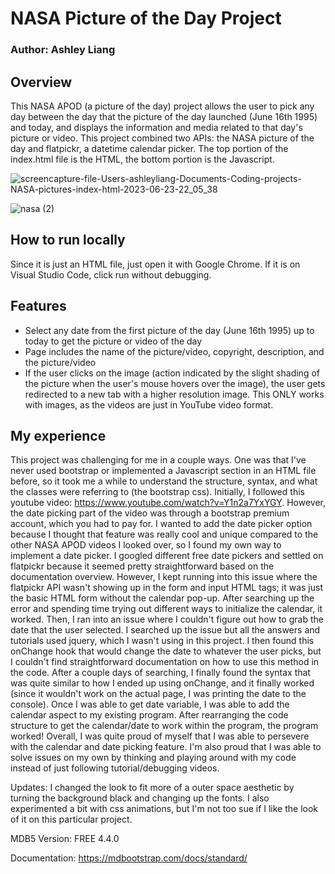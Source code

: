 # NASA Picture of the Day Project
### Author: Ashley Liang

## Overview
This NASA APOD (a picture of the day) project allows the user to pick any day between the day that the picture of the day launched (June 16th 1995) and today, and displays the information and media related to that day's picture or video. This project combined two APIs: the NASA picture of the day and flatpickr, a datetime calendar picker. The top portion of the index.html file is the HTML, the bottom portion is the Javascript. 

![screencapture-file-Users-ashleyliang-Documents-Coding-projects-NASA-pictures-index-html-2023-06-23-22_05_38](https://github.com/ashleyliangg/NASA-pictures/assets/102703391/b2f3cb36-e1c1-4471-bf76-643378d771dc)

![nasa (2)](https://github.com/ashleyliangg/NASA-pictures/assets/102703391/f385d539-15ff-494d-90dc-28e19345a8a2)



## How to run locally
Since it is just an HTML file, just open it with Google Chrome. If it is on Visual Studio Code, click run without debugging.

## Features
- Select any date from the first picture of the day (June 16th 1995) up to today to get the picture or video of the day
- Page includes the name of the picture/video, copyright, description, and the picture/video
- If the user clicks on the image (action indicated by the slight shading of the picture when the user's mouse hovers over the image), the user gets redirected to a new tab with a higher resolution image. This ONLY works with images, as the videos are just in YouTube video format.

## My experience
This project was challenging for me in a couple ways. One was that I've never used bootstrap or implemented a Javascript section in an HTML file before, so it took me a while to understand the structure, syntax, and what the classes were referring to (the bootstrap css). Initially, I followed this youtube video: https://www.youtube.com/watch?v=Y1n2a7YxYGY. However, the date picking part of the video was through a bootstrap premium account, which you had to pay for. I wanted to add the date picker option because I thought that feature was really cool and unique compared to the other NASA APOD videos I looked over, so I found my own way to implement a date picker. I googled different free date pickers and settled on flatpickr because it seemed pretty straightforward based on the documentation overview. However, I kept running into this issue where the flatpickr API wasn't showing up in the form and input HTML tags; it was just the basic HTML form without the calendar pop-up. After searching up the error and spending time trying out different ways to initialize the calendar, it worked. Then, I ran into an issue where I couldn't figure out how to grab the date that the user selected. I searched up the issue but all the answers and tutorials used jquery, which I wasn't using in this project. I then found this onChange hook that would change the date to whatever the user picks, but I couldn't find straightforward documentation on how to use this method in the code. After a couple days of searching, I finally found the syntax that was quite similar to how I ended up using  onChange, and it finally worked (since it wouldn't work on the actual page, I was printing the date to the console). Once I was able to get date variable, I was able to add the calendar aspect to my existing program. After rearranging the code structure to get the calendar/date to work within the program, the program worked! Overall, I was quite proud of myself that I was able to persevere with the calendar and date picking feature. I'm also proud that I was able to solve issues on my own by thinking and playing around with my code instead of just following tutorial/debugging videos.

Updates: I changed the look to fit more of a outer space aesthetic by turning the background black and changing up the fonts. I also experimented a bit with css animations, but I'm not too sue if I like the look of it on this particular project.


MDB5
Version: FREE 4.4.0

Documentation:
https://mdbootstrap.com/docs/standard/
